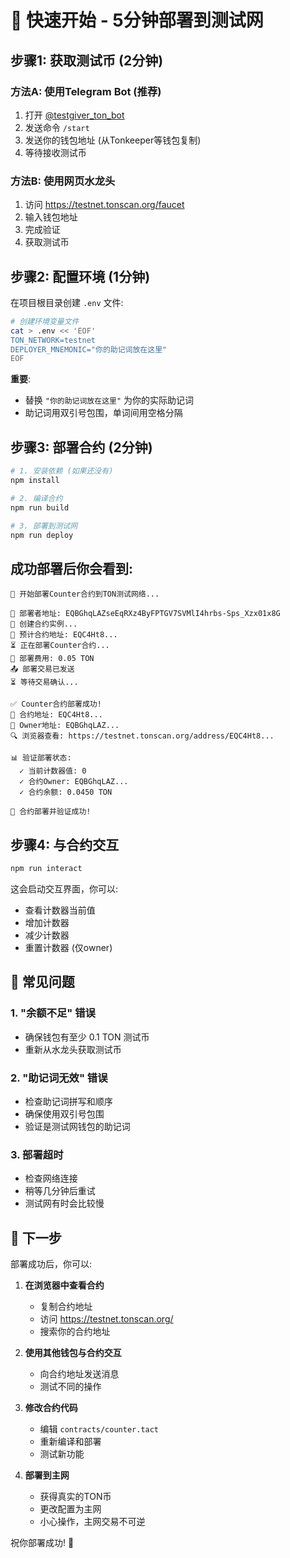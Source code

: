 # 🚀 快速开始 - 5分钟部署到测试网

## 步骤1: 获取测试币 (2分钟)

### 方法A: 使用Telegram Bot (推荐)
1. 打开 [@testgiver_ton_bot](https://t.me/testgiver_ton_bot)
2. 发送命令 `/start`
3. 发送你的钱包地址 (从Tonkeeper等钱包复制)
4. 等待接收测试币

### 方法B: 使用网页水龙头
1. 访问 https://testnet.tonscan.org/faucet
2. 输入钱包地址
3. 完成验证
4. 获取测试币

## 步骤2: 配置环境 (1分钟)

在项目根目录创建 `.env` 文件:

```bash
# 创建环境变量文件
cat > .env << 'EOF'
TON_NETWORK=testnet
DEPLOYER_MNEMONIC="你的助记词放在这里"
EOF
```

**重要**: 
- 替换 `"你的助记词放在这里"` 为你的实际助记词
- 助记词用双引号包围，单词间用空格分隔

## 步骤3: 部署合约 (2分钟)

```bash
# 1. 安装依赖 (如果还没有)
npm install

# 2. 编译合约
npm run build

# 3. 部署到测试网
npm run deploy
```

## 成功部署后你会看到:

```
🚀 开始部署Counter合约到TON测试网络...

👤 部署者地址: EQBGhqLAZseEqRXz4ByFPTGV7SVMlI4hrbs-Sps_Xzx01x8G
📄 创建合约实例...
📍 预计合约地址: EQC4Ht8...
⏳ 正在部署Counter合约...
💸 部署费用: 0.05 TON
📤 部署交易已发送
⏳ 等待交易确认...

✅ Counter合约部署成功!
🎯 合约地址: EQC4Ht8...
👑 Owner地址: EQBGhqLAZ...
🔍 浏览器查看: https://testnet.tonscan.org/address/EQC4Ht8...

📊 验证部署状态:
  ✓ 当前计数器值: 0
  ✓ 合约Owner: EQBGhqLAZ...
  ✓ 合约余额: 0.0450 TON

🎉 合约部署并验证成功!
```

## 步骤4: 与合约交互

```bash
npm run interact
```

这会启动交互界面，你可以:
- 查看计数器当前值
- 增加计数器
- 减少计数器  
- 重置计数器 (仅owner)

## 🔧 常见问题

### 1. "余额不足" 错误
- 确保钱包有至少 0.1 TON 测试币
- 重新从水龙头获取测试币

### 2. "助记词无效" 错误
- 检查助记词拼写和顺序
- 确保使用双引号包围
- 验证是测试网钱包的助记词

### 3. 部署超时
- 检查网络连接
- 稍等几分钟后重试
- 测试网有时会比较慢

## 🎯 下一步

部署成功后，你可以:

1. **在浏览器中查看合约**
   - 复制合约地址
   - 访问 https://testnet.tonscan.org/
   - 搜索你的合约地址

2. **使用其他钱包与合约交互**
   - 向合约地址发送消息
   - 测试不同的操作

3. **修改合约代码**
   - 编辑 `contracts/counter.tact`
   - 重新编译和部署
   - 测试新功能

4. **部署到主网**
   - 获得真实的TON币
   - 更改配置为主网
   - 小心操作，主网交易不可逆

祝你部署成功! 🎉
